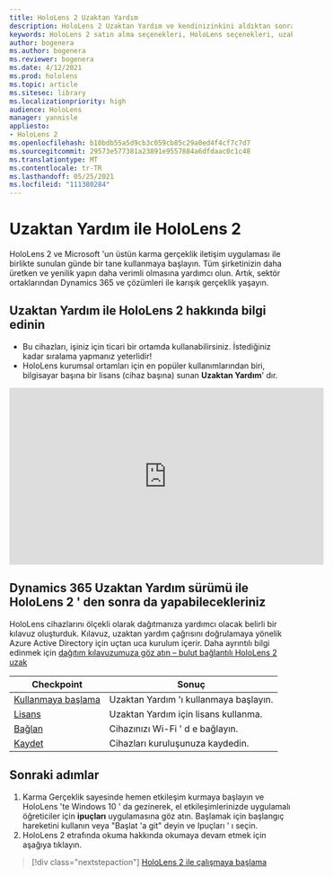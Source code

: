 ```yaml
---
title: HoloLens 2 Uzaktan Yardım
description: HoloLens 2 Uzaktan Yardım ve kendinizinkini aldıktan sonra ne yapacaklarınız hakkında bilgi edinin.
keywords: HoloLens 2 satın alma seçenekleri, HoloLens seçenekleri, uzaktan yardım
author: bogenera
ms.author: bogenera
ms.reviewer: bogenera
ms.date: 4/12/2021
ms.prod: hololens
ms.topic: article
ms.sitesec: library
ms.localizationpriority: high
audience: HoloLens
manager: yannisle
appliesto:
- HoloLens 2
ms.openlocfilehash: b10bdb55a5d9cb3c059cb85c29a0ed4f4cf7c7d7
ms.sourcegitcommit: 29573e577381a23891e9557884a6dfdaac0c1c48
ms.translationtype: MT
ms.contentlocale: tr-TR
ms.lasthandoff: 05/25/2021
ms.locfileid: "111380284"
---
```

# <a name="hololens-2-with-remote-assist"></a>Uzaktan Yardım ile HoloLens 2

HoloLens 2 ve Microsoft 'un üstün karma gerçeklik iletişim uygulaması ile birlikte sunulan günde bir tane kullanmaya başlayın. Tüm şirketinizin daha üretken ve yenilik yapın daha verimli olmasına yardımcı olun. Artık, sektör ortaklarından Dynamics 365 ve çözümleri ile karışık gerçeklik yaşayın.

## <a name="learn-about-hololens-2-with-remote-assist"></a>Uzaktan Yardım ile HoloLens 2 hakkında bilgi edinin
- Bu cihazları, işiniz için ticari bir ortamda kullanabilirsiniz. İstediğiniz kadar sıralama yapmanız yeterlidir!
- HoloLens kurumsal ortamları için en popüler kullanımlarından biri, bilgisayar başına bir lisans (cihaz başına) sunan **Uzaktan Yardım**' dır.

<iframe width="560" height="315" src="https://www.youtube.com/embed/d3YT8j0yYl0" frameborder="0" allow="accelerometer; autoplay; clipboard-write; encrypted-media; gyroscope; picture-in-picture" allowfullscreen></iframe>

## <a name="heres-what-to-do-next-with-the-hololens-2-with-dynamics-365-remote-assist-edition"></a>Dynamics 365 Uzaktan Yardım sürümü ile HoloLens 2 ' den sonra da yapabilecekleriniz

HoloLens cihazlarını ölçekli olarak dağıtmanıza yardımcı olacak belirli bir kılavuz oluşturduk. Kılavuz, uzaktan yardım çağrısını doğrulamaya yönelik Azure Active Directory için uçtan uca kurulum içerir. Daha ayrıntılı bilgi edinmek için [dağıtım kılavuzumuza göz atın – bulut bağlantılı HoloLens 2 uzak](hololens2-cloud-connected-overview.md)

| Checkpoint  | Sonuç                                |
|-------------|----------------------------------------|
| [Kullanmaya başlama](https://docs.microsoft.com/dynamics365/mixed-reality/remote-assist/overview-hololens) | Uzaktan Yardım 'ı kullanmaya başlayın.        |
| [Lisans](https://docs.microsoft.com/dynamics365/mixed-reality/remote-assist/deploy-remote-assist#add-and-assign-licenses)     | Uzaktan Yardım için lisans kullanma.      |
| [Bağlan](https://docs.microsoft.com/hololens/hololens-network)     | Cihazınızı Wi-Fi ' d e bağlayın.       |
| [Kaydet](https://docs.microsoft.com/hololens/hololens-enroll-mdm)      | Cihazları kuruluşunuza kaydedin. |

## <a name="next-steps"></a>Sonraki adımlar

1. Karma Gerçeklik sayesinde hemen etkileşim kurmaya başlayın ve HoloLens 'te Windows 10 ' da gezinerek, el etkileşimlerinizde uygulamalı öğreticiler için **ipuçları** uygulamasına göz atın. Başlamak için başlangıç hareketini kullanın veya "Başlat 'a git" deyin ve Ipuçları ' ı seçin.
1. HoloLens 2 etrafında okuma hakkında okumaya devam etmek için aşağıya tıklayın.

> [!div class="nextstepaction"]
> [HoloLens 2 ile çalışmaya başlama](hololens2-basic-usage.md)